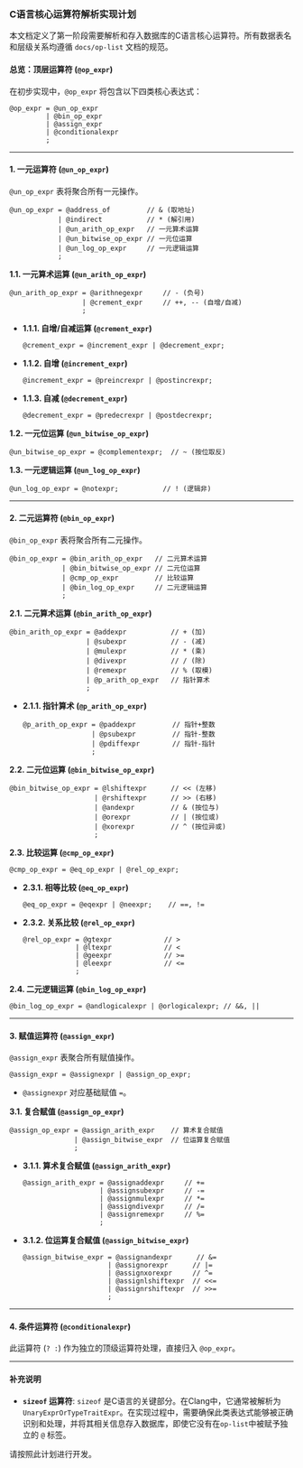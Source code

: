 ### C语言核心运算符解析实现计划

本文档定义了第一阶段需要解析和存入数据库的C语言核心运算符。所有数据表名和层级关系均遵循 `docs/op-list` 文档的规范。

#### 总览：顶层运算符 (`@op_expr`)

在初步实现中，`@op_expr` 将包含以下四类核心表达式：

```
@op_expr = @un_op_expr
         | @bin_op_expr
         | @assign_expr
         | @conditionalexpr
         ;
```

---

#### 1. 一元运算符 (`@un_op_expr`)

`@un_op_expr` 表将聚合所有一元操作。

```
@un_op_expr = @address_of         // & (取地址)
            | @indirect           // * (解引用)
            | @un_arith_op_expr   // 一元算术运算
            | @un_bitwise_op_expr // 一元位运算
            | @un_log_op_expr     // 一元逻辑运算
            ;
```

**1.1. 一元算术运算 (`@un_arith_op_expr`)**
```
@un_arith_op_expr = @arithnegexpr     // - (负号)
                  | @crement_expr     // ++, -- (自增/自减)
                  ;
```
*   **1.1.1. 自增/自减运算 (`@crement_expr`)**
    ```
    @crement_expr = @increment_expr | @decrement_expr;
    ```
*   **1.1.2. 自增 (`@increment_expr`)**
    ```
    @increment_expr = @preincrexpr | @postincrexpr;
    ```
*   **1.1.3. 自减 (`@decrement_expr`)**
    ```
    @decrement_expr = @predecrexpr | @postdecrexpr;
    ```

**1.2. 一元位运算 (`@un_bitwise_op_expr`)**
```
@un_bitwise_op_expr = @complementexpr;  // ~ (按位取反)
```

**1.3. 一元逻辑运算 (`@un_log_op_expr`)**
```
@un_log_op_expr = @notexpr;           // ! (逻辑非)
```

---

#### 2. 二元运算符 (`@bin_op_expr`)

`@bin_op_expr` 表将聚合所有二元操作。

```
@bin_op_expr = @bin_arith_op_expr   // 二元算术运算
             | @bin_bitwise_op_expr // 二元位运算
             | @cmp_op_expr         // 比较运算
             | @bin_log_op_expr     // 二元逻辑运算
             ;
```

**2.1. 二元算术运算 (`@bin_arith_op_expr`)**
```
@bin_arith_op_expr = @addexpr           // + (加)
                   | @subexpr           // - (减)
                   | @mulexpr           // * (乘)
                   | @divexpr           // / (除)
                   | @remexpr           // % (取模)
                   | @p_arith_op_expr   // 指针算术
                   ;
```
*   **2.1.1. 指针算术 (`@p_arith_op_expr`)**
    ```
    @p_arith_op_expr = @paddexpr         // 指针+整数
                     | @psubexpr         // 指针-整数
                     | @pdiffexpr        // 指针-指针
                     ;
    ```

**2.2. 二元位运算 (`@bin_bitwise_op_expr`)**
```
@bin_bitwise_op_expr = @lshiftexpr      // << (左移)
                     | @rshiftexpr      // >> (右移)
                     | @andexpr         // & (按位与)
                     | @orexpr          // | (按位或)
                     | @xorexpr         // ^ (按位异或)
                     ;
```

**2.3. 比较运算 (`@cmp_op_expr`)**
```
@cmp_op_expr = @eq_op_expr | @rel_op_expr;
```
*   **2.3.1. 相等比较 (`@eq_op_expr`)**
    ```
    @eq_op_expr = @eqexpr | @neexpr;    // ==, !=
    ```
*   **2.3.2. 关系比较 (`@rel_op_expr`)**
    ```
    @rel_op_expr = @gtexpr             // >
                 | @ltexpr             // <
                 | @geexpr             // >=
                 | @leexpr             // <=
                 ;
    ```

**2.4. 二元逻辑运算 (`@bin_log_op_expr`)**
```
@bin_log_op_expr = @andlogicalexpr | @orlogicalexpr; // &&, ||
```

---

#### 3. 赋值运算符 (`@assign_expr`)

`@assign_expr` 表聚合所有赋值操作。

```
@assign_expr = @assignexpr | @assign_op_expr;
```
*   `@assignexpr` 对应基础赋值 `=`。

**3.1. 复合赋值 (`@assign_op_expr`)**
```
@assign_op_expr = @assign_arith_expr    // 算术复合赋值
                | @assign_bitwise_expr  // 位运算复合赋值
                ;
```
*   **3.1.1. 算术复合赋值 (`@assign_arith_expr`)**
    ```
    @assign_arith_expr = @assignaddexpr     // +=
                       | @assignsubexpr     // -=
                       | @assignmulexpr     // *=
                       | @assigndivexpr     // /=
                       | @assignremexpr     // %=
                       ;
    ```
*   **3.1.2. 位运算复合赋值 (`@assign_bitwise_expr`)**
    ```
    @assign_bitwise_expr = @assignandexpr      // &=
                         | @assignorexpr      // |=
                         | @assignxorexpr     // ^=
                         | @assignlshiftexpr  // <<=
                         | @assignrshiftexpr  // >>=
                         ;
    ```

---

#### 4. 条件运算符 (`@conditionalexpr`)

此运算符 (`? :`) 作为独立的顶级运算符处理，直接归入 `@op_expr`。

---

#### 补充说明

*   **`sizeof` 运算符**: `sizeof` 是C语言的关键部分。在Clang中，它通常被解析为 `UnaryExprOrTypeTraitExpr`。在实现过程中，需要确保此类表达式能够被正确识别和处理，并将其相关信息存入数据库，即使它没有在`op-list`中被赋予独立的 `@` 标签。

请按照此计划进行开发。
